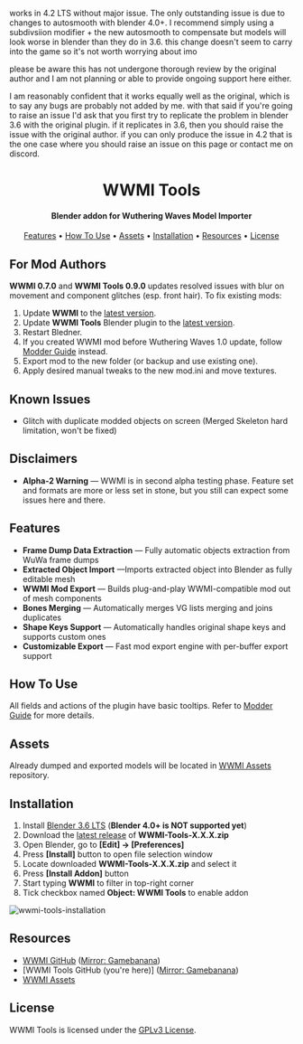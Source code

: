 works in 4.2 LTS without major issue. The only outstanding issue is due to changes to autosmooth with blender 4.0+. I recommend simply using a subdivsiion modifier + the new autosmooth to compensate but models will look worse in blender than they do in 3.6. this change doesn't seem to carry into the game so it's not worth worrying about imo

please be aware this has not undergone thorough review by the original author and I am not planning or able to provide ongoing support here either. 

I am reasonably confident that it works equally well as the original, which is to say any bugs are probably not added by me. with that said if you're going to raise an issue I'd ask that you first try to replicate the problem in blender 3.6 with the original plugin. if it replicates in 3.6, then you should raise the issue with the original author. if you can only produce the issue in 4.2 that is the one case where you should raise an issue on this page or contact me on discord.


<h1 align="center">WWMI Tools</h1>

<h4 align="center">Blender addon for Wuthering Waves Model Importer</h4>

<p align="center">
  <a href="#features">Features</a> •
  <a href="#how-to-use">How To Use</a> • 
  <a href="#assets">Assets</a> •
  <a href="#installation">Installation</a> •
  <a href="#resources">Resources</a> •
  <a href="#license">License</a>
</p>

## For Mod Authors

**WWMI 0.7.0** and **WWMI Tools 0.9.0** updates resolved issues with blur on movement and component glitches (esp. front hair). To fix existing mods:
1. Update **WWMI** to the [latest version](https://github.com/SpectrumQT/WWMI/releases/latest).
2. Update **WWMI Tools** Blender plugin to the [latest version](https://github.com/SpectrumQT/WWMI-TOOLS/releases/latest).
3. Restart Bledner.
4. If you created WWMI mod before Wuthering Waves 1.0 update, follow [Modder Guide](https://github.com/SpectrumQT/WWMI-TOOLS/blob/main/guides/modder_guide.md#how-to-update-wwmi-10-mod-to-11) instead.
5. Export mod to the new folder (or backup and use existing one).
6. Apply desired manual tweaks to the new mod.ini and move textures.

## Known Issues

- Glitch with duplicate modded objects on screen (Merged Skeleton hard limitation, won't be fixed)

## Disclaimers

- **Alpha-2 Warning** — WWMI is in second alpha testing phase. Feature set and formats are more or less set in stone, but you still can expect some issues here and there.
    
## Features  

- **Frame Dump Data Extraction** — Fully automatic objects extraction from WuWa frame dumps
- **Extracted Object Import** —Imports extracted object into Blender as fully editable mesh
- **WWMI Mod Export** — Builds plug-and-play WWMI-compatible mod out of mesh components
- **Bones Merging** — Automatically merges VG lists merging and joins duplicates 
- **Shape Keys Support** — Automatically handles original shape keys and supports custom ones
- **Customizable Export** — Fast mod export engine with per-buffer export support

## How To Use

All fields and actions of the plugin have basic tooltips. Refer to [Modder Guide](https://github.com/SpectrumQT/WWMI-TOOLS/blob/main/guides/modder_guide.md) for more details.

## Assets  

Already dumped and exported models will be located in [WWMI Assets](https://github.com/SpectrumQT/WWMI-Assets) repository.

## Installation

1. Install [Blender 3.6 LTS](https://www.blender.org/download/lts/3-6) (**Blender 4.0+ is NOT supported yet**)
2. Download the [latest release](https://github.com/SpectrumQT/WWMI-Tools/releases/latest) of **WWMI-Tools-X.X.X.zip**
3. Open Blender, go to **[Edit] -> [Preferences]**
4. Press **[Install]** button to open file selection window
5. Locate downloaded **WWMI-Tools-X.X.X.zip** and select it
6. Press **[Install Addon]** button
7. Start typing  **WWMI** to filter in top-right corner
8. Tick checkbox named **Object: WWMI Tools** to enable addon

![wwmi-tools-installation](https://github.com/SpectrumQT/WWMI-TOOLS/blob/main/public-media/Installation.gif)

## Resources

- [WWMI GitHub](https://github.com/SpectrumQT/WWMI) ([Mirror: Gamebanana](https://gamebanana.com/tools/17252))
- [WWMI Tools GitHub (you're here)] ([Mirror: Gamebanana](https://gamebanana.com/tools/17289))
- [WWMI Assets](https://github.com/SpectrumQT/WWMI-Assets)
  
## License

WWMI Tools is licensed under the [GPLv3 License](https://github.com/SpectrumQT/WWMI-Tools/blob/main/LICENSE).
